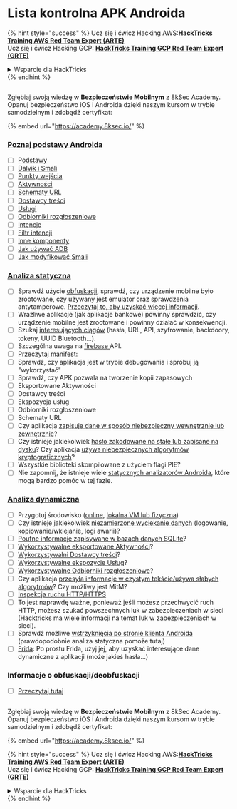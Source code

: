 # Lista kontrolna APK Androida

{% hint style="success" %}
Ucz się i ćwicz Hacking AWS:<img src="/.gitbook/assets/arte.png" alt="" data-size="line">[**HackTricks Training AWS Red Team Expert (ARTE)**](https://training.hacktricks.xyz/courses/arte)<img src="/.gitbook/assets/arte.png" alt="" data-size="line">\
Ucz się i ćwicz Hacking GCP: <img src="/.gitbook/assets/grte.png" alt="" data-size="line">[**HackTricks Training GCP Red Team Expert (GRTE)**<img src="/.gitbook/assets/grte.png" alt="" data-size="line">](https://training.hacktricks.xyz/courses/grte)

<details>

<summary>Wsparcie dla HackTricks</summary>

* Sprawdź [**plany subskrypcyjne**](https://github.com/sponsors/carlospolop)!
* **Dołącz do** 💬 [**grupy Discord**](https://discord.gg/hRep4RUj7f) lub [**grupy telegramowej**](https://t.me/peass) lub **śledź** nas na **Twitterze** 🐦 [**@hacktricks\_live**](https://twitter.com/hacktricks\_live)**.**
* **Podziel się sztuczkami hackingowymi, przesyłając PR-y do** [**HackTricks**](https://github.com/carlospolop/hacktricks) i [**HackTricks Cloud**](https://github.com/carlospolop/hacktricks-cloud) repozytoriów github.

</details>
{% endhint %}

<figure><img src="/.gitbook/assets/image (2).png" alt=""><figcaption></figcaption></figure>

Zgłębiaj swoją wiedzę w **Bezpieczeństwie Mobilnym** z 8kSec Academy. Opanuj bezpieczeństwo iOS i Androida dzięki naszym kursom w trybie samodzielnym i zdobądź certyfikat:

{% embed url="https://academy.8ksec.io/" %}

### [Poznaj podstawy Androida](android-app-pentesting/#2-android-application-fundamentals)

* [ ] [Podstawy](android-app-pentesting/#fundamentals-review)
* [ ] [Dalvik i Smali](android-app-pentesting/#dalvik--smali)
* [ ] [Punkty wejścia](android-app-pentesting/#application-entry-points)
* [ ] [Aktywności](android-app-pentesting/#launcher-activity)
* [ ] [Schematy URL](android-app-pentesting/#url-schemes)
* [ ] [Dostawcy treści](android-app-pentesting/#services)
* [ ] [Usługi](android-app-pentesting/#services-1)
* [ ] [Odbiorniki rozgłoszeniowe](android-app-pentesting/#broadcast-receivers)
* [ ] [Intencje](android-app-pentesting/#intents)
* [ ] [Filtr intencji](android-app-pentesting/#intent-filter)
* [ ] [Inne komponenty](android-app-pentesting/#other-app-components)
* [ ] [Jak używać ADB](android-app-pentesting/#adb-android-debug-bridge)
* [ ] [Jak modyfikować Smali](android-app-pentesting/#smali)

### [Analiza statyczna](android-app-pentesting/#static-analysis)

* [ ] Sprawdź użycie [obfuskacji](android-checklist.md#some-obfuscation-deobfuscation-information), sprawdź, czy urządzenie mobilne było zrootowane, czy używany jest emulator oraz sprawdzenia antytamperowe. [Przeczytaj to, aby uzyskać więcej informacji](android-app-pentesting/#other-checks).
* [ ] Wrażliwe aplikacje (jak aplikacje bankowe) powinny sprawdzić, czy urządzenie mobilne jest zrootowane i powinny działać w konsekwencji.
* [ ] Szukaj [interesujących ciągów](android-app-pentesting/#looking-for-interesting-info) (hasła, URL, API, szyfrowanie, backdoory, tokeny, UUID Bluetooth...).
* [ ] Szczególna uwaga na [firebase ](android-app-pentesting/#firebase)API.
* [ ] [Przeczytaj manifest:](android-app-pentesting/#basic-understanding-of-the-application-manifest-xml)
* [ ] Sprawdź, czy aplikacja jest w trybie debugowania i spróbuj ją "wykorzystać"
* [ ] Sprawdź, czy APK pozwala na tworzenie kopii zapasowych
* [ ] Eksportowane Aktywności
* [ ] Dostawcy treści
* [ ] Ekspozycja usług
* [ ] Odbiorniki rozgłoszeniowe
* [ ] Schematy URL
* [ ] Czy aplikacja [zapisuje dane w sposób niebezpieczny wewnętrznie lub zewnętrznie](android-app-pentesting/#insecure-data-storage)?
* [ ] Czy istnieje jakiekolwiek [hasło zakodowane na stałe lub zapisane na dysku](android-app-pentesting/#poorkeymanagementprocesses)? Czy aplikacja [używa niebezpiecznych algorytmów kryptograficznych](android-app-pentesting/#useofinsecureandordeprecatedalgorithms)?
* [ ] Wszystkie biblioteki skompilowane z użyciem flagi PIE?
* [ ] Nie zapomnij, że istnieje wiele [statycznych analizatorów Androida](android-app-pentesting/#automatic-analysis), które mogą bardzo pomóc w tej fazie.

### [Analiza dynamiczna](android-app-pentesting/#dynamic-analysis)

* [ ] Przygotuj środowisko ([online](android-app-pentesting/#online-dynamic-analysis), [lokalna VM lub fizyczna](android-app-pentesting/#local-dynamic-analysis))
* [ ] Czy istnieje jakiekolwiek [niezamierzone wyciekanie danych](android-app-pentesting/#unintended-data-leakage) (logowanie, kopiowanie/wklejanie, logi awarii)?
* [ ] [Poufne informacje zapisywane w bazach danych SQLite](android-app-pentesting/#sqlite-dbs)?
* [ ] [Wykorzystywalne eksportowane Aktywności](android-app-pentesting/#exploiting-exported-activities-authorisation-bypass)?
* [ ] [Wykorzystywalni Dostawcy treści](android-app-pentesting/#exploiting-content-providers-accessing-and-manipulating-sensitive-information)?
* [ ] [Wykorzystywalne ekspozycje Usług](android-app-pentesting/#exploiting-services)?
* [ ] [Wykorzystywalne Odbiorniki rozgłoszeniowe](android-app-pentesting/#exploiting-broadcast-receivers)?
* [ ] Czy aplikacja [przesyła informacje w czystym tekście/używa słabych algorytmów](android-app-pentesting/#insufficient-transport-layer-protection)? Czy możliwy jest MitM?
* [ ] [Inspekcja ruchu HTTP/HTTPS](android-app-pentesting/#inspecting-http-traffic)
* [ ] To jest naprawdę ważne, ponieważ jeśli możesz przechwycić ruch HTTP, możesz szukać powszechnych luk w zabezpieczeniach w sieci (Hacktricks ma wiele informacji na temat luk w zabezpieczeniach w sieci).
* [ ] Sprawdź możliwe [wstrzyknięcia po stronie klienta Androida](android-app-pentesting/#android-client-side-injections-and-others) (prawdopodobnie analiza statyczna pomoże tutaj)
* [ ] [Frida](android-app-pentesting/#frida): Po prostu Frida, użyj jej, aby uzyskać interesujące dane dynamiczne z aplikacji (może jakieś hasła...)

### Informacje o obfuskacji/deobfuskacji

* [ ] [Przeczytaj tutaj](android-app-pentesting/#obfuscating-deobfuscating-code)

<figure><img src="/.gitbook/assets/image (2).png" alt=""><figcaption></figcaption></figure>

Zgłębiaj swoją wiedzę w **Bezpieczeństwie Mobilnym** z 8kSec Academy. Opanuj bezpieczeństwo iOS i Androida dzięki naszym kursom w trybie samodzielnym i zdobądź certyfikat:

{% embed url="https://academy.8ksec.io/" %}

{% hint style="success" %}
Ucz się i ćwicz Hacking AWS:<img src="/.gitbook/assets/arte.png" alt="" data-size="line">[**HackTricks Training AWS Red Team Expert (ARTE)**](https://training.hacktricks.xyz/courses/arte)<img src="/.gitbook/assets/arte.png" alt="" data-size="line">\
Ucz się i ćwicz Hacking GCP: <img src="/.gitbook/assets/grte.png" alt="" data-size="line">[**HackTricks Training GCP Red Team Expert (GRTE)**<img src="/.gitbook/assets/grte.png" alt="" data-size="line">](https://training.hacktricks.xyz/courses/grte)

<details>

<summary>Wsparcie dla HackTricks</summary>

* Sprawdź [**plany subskrypcyjne**](https://github.com/sponsors/carlospolop)!
* **Dołącz do** 💬 [**grupy Discord**](https://discord.gg/hRep4RUj7f) lub [**grupy telegramowej**](https://t.me/peass) lub **śledź** nas na **Twitterze** 🐦 [**@hacktricks\_live**](https://twitter.com/hacktricks\_live)**.**
* **Podziel się sztuczkami hackingowymi, przesyłając PR-y do** [**HackTricks**](https://github.com/carlospolop/hacktricks) i [**HackTricks Cloud**](https://github.com/carlospolop/hacktricks-cloud) repozytoriów github.

</details>
{% endhint %}
